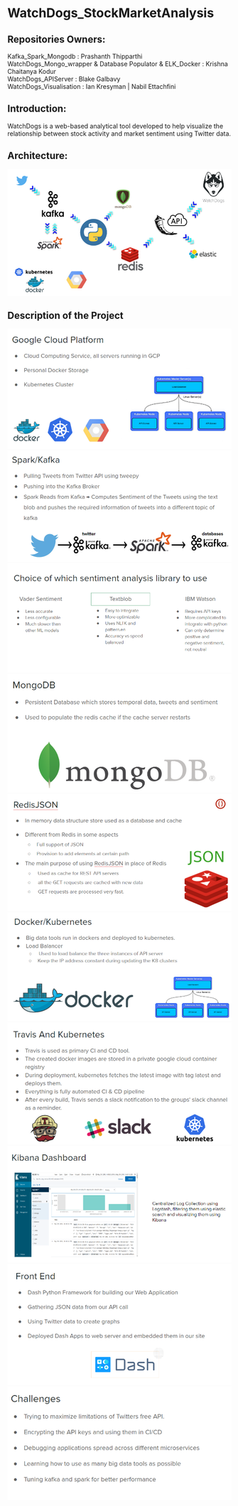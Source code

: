 # WatchDogs_StockMarketAnalysis
## Repositories Owners:

Kafka_Spark_Mongodb : Prashanth Thipparthi  
WatchDogs_Mongo_wrapper & Database Populator & ELK_Docker : Krishna Chaitanya Kodur  
WatchDogs_APIServer : Blake Galbavy  
WatchDogs_Visualisation : Ian Kresyman   |   Nabil Ettachfini  

## Introduction:  
WatchDogs is a web-based analytical tool developed to help visualize the relationship between stock activity and market sentiment using Twitter data.  

## Architecture:

![](images/architecture.PNG)

## Description of the Project

![](images/img1.PNG)
![](images/img2.PNG)
![](images/img3.PNG)
![](images/img4.PNG)
![](images/img5.PNG)
![](images/img6.PNG)
![](images/img7.PNG)
![](images/img8.PNG)
![](images/img9.PNG)
![](images/img10.PNG)
